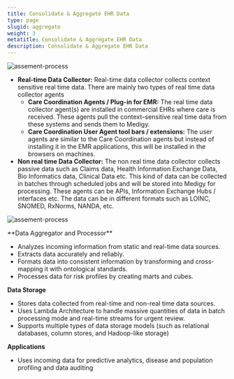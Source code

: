 ```yaml
---
title: Consolidate & Aggregate EHR Data
type: page
slugid: aggregate
weight: 3
metatitle: Consolidate & Aggregate EHR Data
description: Consolidate & Aggregate EHR Data
---
```

 	
 
![assement-process](/assets-natural/brand/www.netspective.com/solutions/medigy/Consolidate-Aggregate-EHR-Data.jpg#center)

 
 * **Real-time Data Collector:** Real-time data collector collects context sensitive real time data. There are mainly two types of real time data collector agents
 	* **Care Coordination Agents / Plug-in for EMR:** The real time data collector agent(s) are installed in commercial EHRs where care is received. These agents pull the context–sensitive real time data from these systems and sends them to Medigy.
 	* **Care Coordination User Agent tool bars / extensions:** The user agents are similar to the Care Coordination agents but instead of installing it in the EMR applications, this will be installed in the browsers on machines.
 * **Non real time Data Collector:** The non real time data collector collects passive data such as Claims data, Health Information Exchange Data, Bio Informatics data, Clinical Data etc. This kind of data can be collected in batches through scheduled jobs and will be stored into Medigy for processing. These agents can be APIs, Information Exchange Hubs / interfaces etc. The data can be in different formats such as LOINC, SNOMED, RxNorms, NANDA, etc. 
 

 ![assement-process](/assets-natural/brand/www.netspective.com/solutions/medigy/Consolidate-Aggregate-EHR-Data1.jpg#center)

 <p>**Data Aggregator and Processor**</p>

  * Analyzes incoming information from static and real-time data sources. 
  * Extracts data accurately and reliably. 
  * Formats data into consistent information by transforming and cross-mapping it with ontological standards. 
  * Processes data for risk profiles by creating marts and cubes. 

 **Data Storage**

  * Stores data collected from real-time and non-real time data sources.
  * Uses Lambda Architecture to handle massive quantities of data in batch processing mode and real-time streams for urgent review.
  * Supports multiple types of data storage models (such as relational databases, column stores, and Hadoop-like storage) 

 **Applications**

   * Uses incoming data for predictive analytics, disease and population profiling and data auditing 
 



 
 